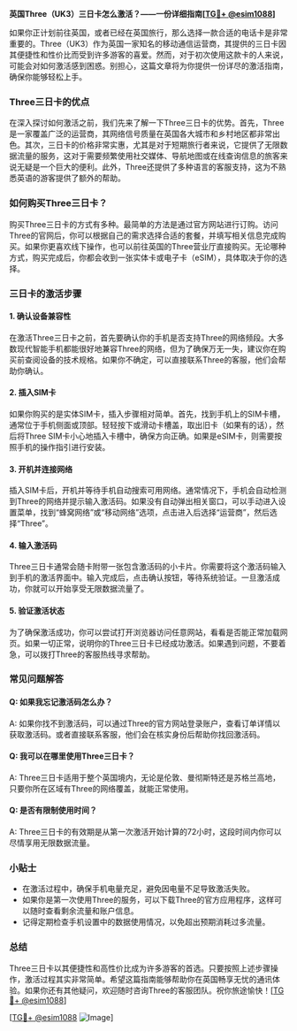 **英国Three（UK3）三日卡怎么激活？——一份详细指南[[TG💪+ @esim1088](https://t.me/s/esim1088)]**

如果你正计划前往英国，或者已经在英国旅行，那么选择一款合适的电话卡是非常重要的。Three（UK3）作为英国一家知名的移动通信运营商，其提供的三日卡因其便捷性和性价比而受到许多游客的喜爱。然而，对于初次使用这款卡的人来说，可能会对如何激活感到困惑。别担心，这篇文章将为你提供一份详尽的激活指南，确保你能够轻松上手。

### Three三日卡的优点

在深入探讨如何激活之前，我们先来了解一下Three三日卡的优势。首先，Three是一家覆盖广泛的运营商，其网络信号质量在英国各大城市和乡村地区都非常出色。其次，三日卡的价格非常实惠，尤其是对于短期旅行者来说，它提供了无限数据流量的服务，这对于需要频繁使用社交媒体、导航地图或在线查询信息的旅客来说无疑是一个巨大的便利。此外，Three还提供了多种语言的客服支持，这为不熟悉英语的游客提供了额外的帮助。

### 如何购买Three三日卡？

购买Three三日卡的方式有多种。最简单的方法是通过官方网站进行订购。访问Three的官网后，你可以根据自己的需求选择合适的套餐，并填写相关信息完成购买。如果你更喜欢线下操作，也可以前往英国的Three营业厅直接购买。无论哪种方式，购买完成后，你都会收到一张实体卡或电子卡（eSIM），具体取决于你的选择。

### 三日卡的激活步骤

#### 1. 确认设备兼容性

在激活Three三日卡之前，首先要确认你的手机是否支持Three的网络频段。大多数现代智能手机都能很好地兼容Three的网络，但为了确保万无一失，建议你在购买前查阅设备的技术规格。如果你不确定，可以直接联系Three的客服，他们会帮助你确认。

#### 2. 插入SIM卡

如果你购买的是实体SIM卡，插入步骤相对简单。首先，找到手机上的SIM卡槽，通常位于手机侧面或顶部。轻轻按下或滑动卡槽盖，取出旧卡（如果有的话），然后将Three SIM卡小心地插入卡槽中，确保方向正确。如果是eSIM卡，则需要按照手机的操作指引进行安装。

#### 3. 开机并连接网络

插入SIM卡后，开机并等待手机自动搜索可用网络。通常情况下，手机会自动检测到Three的网络并提示输入激活码。如果没有自动弹出相关窗口，可以手动进入设置菜单，找到“蜂窝网络”或“移动网络”选项，点击进入后选择“运营商”，然后选择“Three”。

#### 4. 输入激活码

Three三日卡通常会随卡附带一张包含激活码的小卡片。你需要将这个激活码输入到手机的激活界面中。输入完成后，点击确认按钮，等待系统验证。一旦激活成功，你就可以开始享受无限数据流量了。

#### 5. 验证激活状态

为了确保激活成功，你可以尝试打开浏览器访问任意网站，看看是否能正常加载网页。如果一切正常，说明你的Three三日卡已经成功激活。如果遇到问题，不要着急，可以拨打Three的客服热线寻求帮助。

### 常见问题解答

#### Q: 如果我忘记激活码怎么办？
A: 如果你找不到激活码，可以通过Three的官方网站登录账户，查看订单详情以获取激活码。或者直接联系客服，他们会在核实身份后帮助你找回激活码。

#### Q: 我可以在哪里使用Three三日卡？
A: Three三日卡适用于整个英国境内，无论是伦敦、曼彻斯特还是苏格兰高地，只要你所在区域有Three的网络覆盖，就能正常使用。

#### Q: 是否有限制使用时间？
A: Three三日卡的有效期是从第一次激活开始计算的72小时，这段时间内你可以尽情享用无限数据流量。

### 小贴士

- 在激活过程中，确保手机电量充足，避免因电量不足导致激活失败。
- 如果你是第一次使用Three的服务，可以下载Three的官方应用程序，这样可以随时查看剩余流量和账户信息。
- 记得定期检查手机设置中的数据使用情况，以免超出预期消耗过多流量。

### 总结

Three三日卡以其便捷性和高性价比成为许多游客的首选。只要按照上述步骤操作，激活过程其实非常简单。希望这篇指南能够帮助你在英国畅享无忧的通讯体验。如果你还有其他疑问，欢迎随时咨询Three的客服团队。祝你旅途愉快！[[TG💪+ @esim1088](https://t.me/s/esim1088)]

[[TG💪+ @esim1088](https://t.me/s/esim1088) ![Image](https://i.postimg.cc/4NQfJmqS/Snipaste-2025-05-13-00-14-12.png)]
